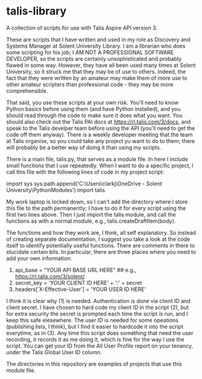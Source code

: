 # talis-library
A collection of scripts for use with Talis Aspire API version 3.

These are scripts that I have written and used in my role as Discovery and Systems Manager at Solent University Library. I am a librarian who does some scripting for his job; I AM NOT A PROFESSIONAL SOFTWARE DEVELOPER, so the scripts are certainly unsophisticated and probably flawed in some way. However, they have all been used many times at Solent University, so it struck me that they may be of use to others. Indeed, the fact that they were written by an amateur may make them of more use to other amateur scripters than professional code - they may be more comprehensible.

That said, you use these scripts at your own risk. You'll need to know Python basics before using them (and have Python installed), and you should read through the code to make sure it does what you want. You should also check out the Talis PAI docs at https://rl.talis.com/3/docs, and speak to the Talis develper team before using the API (you'll need to get the code off them anyway). There is a weekly developer meeting that the team at Talis organise, so you could take any project yu want to do to them; there will probably be a better way of doing it than using my scripts.

There is a main file, talis.py, that serves as a module file. In here I include small functions that I use repeatedly. When I want to do a specific project, I call this file with the following lines of code in my project script:

import sys
sys.path.append('C:\\Users\\clarkj\\OneDrive - Solent University\\PythonModules')
import talis

My work laptop is locked down, so I can't add the directory where I store this file to the path permanently; I have to do it for every script using the first two lines above. Then I just import the talis module, and call the functions as with a normal module, e.g., talis.createDraftItem(body).

The functions and how they work are, I think, all self explanatory. So instead of creating separate documentation, I suggest you take a look at the code itself to identify potentially useful functions. There are comments in there to elucidate certain bits. In particular, there are three places where you need to add your own information:

1. api_base = "YOUR API BASE URL HERE" ## e.g., https://rl.talis.com/3/solent/
2. secret_key = 'YOUR CLIENT ID HERE' + ':' + secret
3. headers['X-Effective-User'] = 'YOUR USER ID HERE'

I think it is clear why (1) is needed. Authentication is done via client ID and client secret. I have chosen to hard code my client ID in the script (2), but for extra security the secret is prompted each time the script is run, and I keep this safe elesewhere. The user ID is needed for some opeations (publishing lists, I think), but I find it easier to hardcode it into the script everytime, as in (3). Any time this script does something that need the user recording, it records it as me doing it, which is fine for the way I use the script. You can get your ID from the All User Profile report on your tenancy, under the Talis Global User ID column.

The directories in this repository are examples of projects that use this module file.
